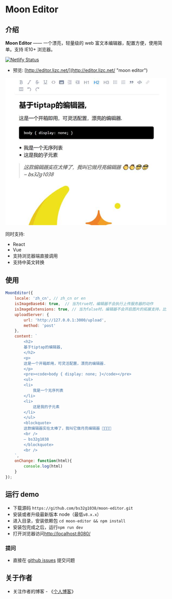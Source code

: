# Moon Editor

## 介绍

**Moon Editor** —— 一个漂亮，轻量级的 web 富文本编辑器，配置方便，使用简单。支持 IE10+ 浏览器。

[![Netlify Status](https://api.netlify.com/api/v1/badges/96c5de0b-8f68-4acb-ae8f-c135a1367488/deploy-status)](https://app.netlify.com/sites/compassionate-bassi-984db1/deploys)

- 预览: [http://editor.lizc.net/](http://editor.lizc.net/ "moon editor")

![moon-editor](https://raw.githubusercontent.com/bs32g1038/moon-editor/master/doc/images/screenshot-1.jpg)

同时支持:

-   React
-   Vue
-   支持浏览器端直接调用
-   支持中英文转换

## 使用

```javascript
MoonEditor({
    locale: 'zh_cn', // zh_cn or en
    isImageBase64: true,  // 当为true时，编辑器不会执行上传服务器的动作
    isImageExtensions: true, // 当为false时，编辑器不会开启图片的拓展支持，比如说修改图片尺寸
    uploadServer: {
        url: 'http://127.0.0.1:3000/upload',
        method: 'post'
    },
    content: `
        <h2>
        基于tiptap的编辑器,
        </h2>
        <p>
        这是一个开箱即用，可灵活配置，漂亮的编辑器.
        </p>
        <pre><code>body { display: none; }</code></pre>
        <ul>
        <li>
            我是一个无序列表
        </li>
        <li>
            这是我的子元素
        </li>
        </ul>
        <blockquote>
        这款编辑器实在太棒了，我叫它做月亮编辑器 👏👏😎😎
        <br />
        – bs32g1038
        </blockquote>
        <br />
    `,
    onChange: function(html){
        console.log(html)
    }
});
```

## 运行 demo

-   下载源码 `https://github.com/bs32g1038/moon-editor.git`
-   安装或者升级最新版本 node（最低`v8.x.x`）
-   进入目录，安装依赖包 `cd moon-editor && npm install`
-   安装包完成之后，运行`npm run dev`
-   打开浏览器访问[http://localhost:8080/](http://localhost:8080/)

### 提问

-   直接在 [github issues](https://github.com/bs32g1038/moon-editor/issues) 提交问题

## 关于作者

-   关注作者的博客 - 《[个人博客](http://www.lizc.net)》
